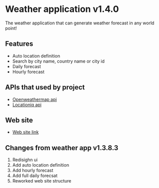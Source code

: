 
# Weather application v1.4.0

The weather application that can generate weather forecast in any world point!

## Features

- Auto location definition
- Search by city name, country name or city id
- Daily forecast
- Hourly forecast

## APIs that used by project 

- [Openweathermap api](https://openweathermap.org/ap)
- [Locationiq api](https://locationiq.com/)

## Web site

 - [Web site link](https://weather-app.website.yandexcloud.net/)

## Changes from weather app v1.3.8.3

1. Redisighn ui
2. Add auto location definition
3. Add hourly forecast
4. Add full daily forecsat
5. Reworked web site structure